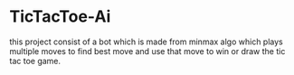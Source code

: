 # TicTacToe-Ai
this project consist of a bot which is made from minmax algo which plays multiple moves to find best move and use that move to win or draw the tic tac toe game.
